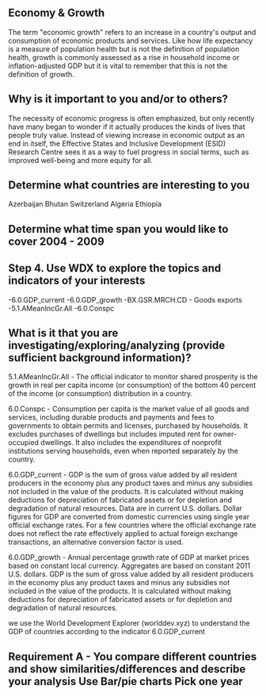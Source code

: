 
## Economy & Growth

The term "economic growth" refers to an increase in a country's output and consumption of economic products and services. Like how life expectancy is a measure of population health but is not the definition of population health, growth is commonly assessed as a rise in household income or inflation-adjusted GDP but it is vital to remember that this is not the definition of growth.

## Why is it important to you and/or to others?

The necessity of economic progress is often emphasized, but only recently have many began to wonder if it actually produces the kinds of lives that people truly value. Instead of viewing increase in economic output as an end in itself, the Effective States and Inclusive Development (ESID) Research Centre sees it as a way to fuel progress in social terms, such as improved well-being and more equity for all.

## Determine what countries are interesting to you

Azerbaijan Bhutan Switzerland Algeria Ethiopia

## Determine what time span you would like to cover 2004 - 2009

## Step 4. Use WDX to explore the topics and indicators of your interests

-6.0.GDP_current -6.0.GDP_growth -BX.GSR.MRCH.CD - Goods exports -5.1.AMeanIncGr.All -6.0.Conspc

## What is it that you are investigating/exploring/analyzing (provide sufficient background information)?

5.1.AMeanIncGr.All - The official indicator to monitor shared prosperity is the growth in real per capita income (or consumption) of the bottom 40 percent of the income (or consumption) distribution in a country.

6.0.Conspc - Consumption per capita is the market value of all goods and services, including durable products and payments and fees to governments to obtain permits and licenses, purchased by households. It excludes purchases of dwellings but includes imputed rent for owner-occupied dwellings. It also includes the expenditures of nonprofit institutions serving households, even when reported separately by the country.

6.0.GDP_current - GDP is the sum of gross value added by all resident producers in the economy plus any product taxes and minus any subsidies not included in the value of the products. It is calculated without making deductions for depreciation of fabricated assets or for depletion and degradation of natural resources. Data are in current U.S. dollars. Dollar figures for GDP are converted from domestic currencies using single year official exchange rates. For a few countries where the official exchange rate does not reflect the rate effectively applied to actual foreign exchange transactions, an alternative conversion factor is used.

6.0.GDP_growth - Annual percentage growth rate of GDP at market prices based on constant local currency. Aggregates are based on constant 2011 U.S. dollars. GDP is the sum of gross value added by all resident producers in the economy plus any product taxes and minus any subsidies not included in the value of the products. It is calculated without making deductions for depreciation of fabricated assets or for depletion and degradation of natural resources.

we use the World Development Explorer (worlddev.xyz) to understand the GDP of countries according to the indicator 6.0.GDP_current

## Requirement A - You compare different countries and show similarities/differences and describe your analysis Use Bar/pie charts Pick one year
